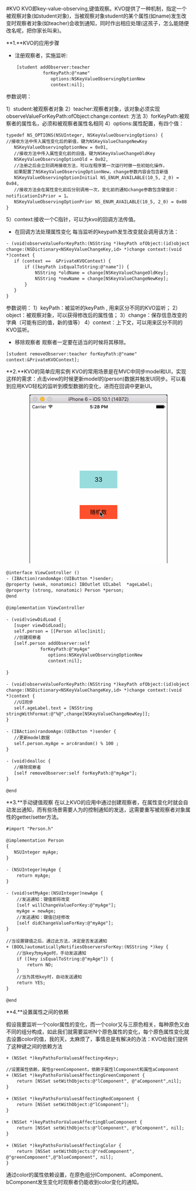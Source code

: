 #KVO
KVO即key-value-observing,键值观察。KVO提供了一种机制，指定一个被观察对象(如student对象)，当被观察对象student的某个属性(如name)发生改变时观察者对象(如teacher)会收到通知，同时作出相应处理(这孩子，怎么能随便改名呢，把你家长叫来)。

**1.**KVO的应用步骤
- 注册观察者，实施监听:
```objc
    [student addObserver:teacher
              forKeyPath:@"name"
                 options:NSKeyValueObservingOptionNew
                 context:nil];
```
参数说明：

 1）student:被观察者对象
 2）teacher:观察者对象，该对象必须实现    
    observeValueForKeyPath:ofObject:change:context: 方法
 3）forKeyPath:被观察者的属性名，必须和被观察者属性名相同
 4）options:属性配置，有四个值：
 ```objc
 typedef NS_OPTIONS(NSUInteger, NSKeyValueObservingOptions) {
 //接收方法中传入属性变化后的新值，键为NSKeyValueChangeNewKey
    NSKeyValueObservingOptionNew = 0x01,
    //接收方法中传入属性变化前的旧值，键为NSKeyValueChangeOldKey
    NSKeyValueObservingOptionOld = 0x02,
    //注册之后会立刻调用接收方法，可以在程序第一次运行时做一些初始化操作，
    如果配置了NSKeyValueObservingOptionNew，change参数内容会包含新值
    NSKeyValueObservingOptionInitial NS_ENUM_AVAILABLE(10_5, 2_0) = 0x04,
    //接收方法会在属性变化前后分别调用一次，变化前的通知change参数包含键值对：notificationIsPrior = 1。
    NSKeyValueObservingOptionPrior NS_ENUM_AVAILABLE(10_5, 2_0) = 0x08
 }
 ```
 5）context:接收一个C指针，可以为kvo的回调方法传值。

- 在回调方法处理属性变化
每当监听的keypath发生改变就会调用该方法：

 ```objc
 - (void)observeValueForKeyPath:(NSString *)keyPath ofObject:(id)object change:(NSDictionary<NSKeyValueChangeKey,id> *)change context:(void *)context {
    if (context ==  &PrivateKVOContext) {
        if ([keyPath isEqualToString:@"name"]) {
            NSString *oldName = change[NSKeyValueChangeOldKey];
            NSString *newName = change[NSKeyValueChangeNewKey];
        }
    }
}
```
参数说明：
1）keyPath：被监听的keyPath , 用来区分不同的KVO监听；
2）object：被观察对象，可以获得修改后的属性值；
3）change：保存信息改变的字典（可能有旧的值，新的值等）
4）context：上下文，可以用来区分不同的KVO监听。

- 移除观察者
观察者一定要在适当的时候将其移除。
```objc
[student removeObserver:teacher forKeyPath:@"name" context:&PrivateKVOContext];
```

**2.**KVO的简单应用实例
KVO的常用场景是在MVC中同步model和UI，实现这样的需求：点击view的时候更新model的(person)数据并触发UI同步。可以看到应用KVO轻松的监听到模型数据的变化，进而在回调中更新UI。

<div align="center">
<img src = "assets/pic8-1.gif"</>
</div>

 ```objc
@interface ViewController ()
- (IBAction)randomAge:(UIButton *)sender;
@property (weak, nonatomic) IBOutlet UILabel  *ageLabel;
@property (strong, nonatomic) Person *person;
@end

 @implementation ViewController

- (void)viewDidLoad {
    [super viewDidLoad];
    self.person = [[Person alloc]init];
    //创建观察者
    [self.person addObserver:self
              forKeyPath:@"myAge"
                 options:NSKeyValueObservingOptionNew
                 context:nil];

 }
 
- (void)observeValueForKeyPath:(NSString *)keyPath ofObject:(id)object change:(NSDictionary<NSKeyValueChangeKey,id> *)change context:(void *)context {
    //UI同步
    self.ageLabel.text = [NSString stringWithFormat:@"%@",change[NSKeyValueChangeNewKey]];
}

- (IBAction)randomAge:(UIButton *)sender {
    //更新model数据
    self.person.myAge = arc4random() % 100 ;
}

- (void)dealloc {
    //移除观察者
    [self removeObserver:self forKeyPath:@"myAge"];
}
 
 @end
 ```

**3.**手动键值观察
在以上KVO的应用中通过创建观察者，在属性变化时就会自动发出通知，而有些场景需要人为的控制通知的发送，这需要重写被观察者对象属性的getter/setter方法。

```objc
#import "Person.h"

@implementation Person
{
   NSUInteger myAge;
}

- (NSUInteger)myAge {
    return myAge;
}

- (void)setMyAge:(NSUInteger)newAge {
    //发送通知：键值即将改变
    [self willChangeValueForKey:@"myAge"];
    myAge = newAge;
    //发送通知：键值已经修改
    [self didChangeValueForKey:@"myAge"];
}

//当设置键值之后，通过此方法，决定是否发送通知
+ (BOOL)automaticallyNotifiesObserversForKey:(NSString *)key {
    //当key为myAge时，手动发送通知
    if ([key isEqualToString:@"myAge"]) {
        return NO;
    }
    //当为其他key时，自动发送通知
    return YES;
}

@end
```

**4.**设置属性之间的依赖

假设我要监听一个color属性的变化，而一个color又与三原色相关，每种原色又由不同的组分构成，如此我们就需要监听N个原色属性的变化，每个原色属性变化就去设置color的值，我的天，太麻烦了，事情总是有解决的办法：KVO给我们提供了这种键之间的依赖方法
```objc
+ (NSSet *)keyPathsForValuesAffecting<Key>;
```
```objc
//设置属性依赖，属性greenComponent，依赖于属性lComponent和属性aComponent
+ (NSSet *)keyPathsForValuesAffectingGreenComponent {
    return [NSSet setWithObjects:@"lComponent", @"aComponent",nil];
}

+ (NSSet *)keyPathsForValuesAffectingRedComponent {
    return [NSSet setWithObject:@"lComponent"];
}

+ (NSSet *)keyPathsForValuesAffectingBlueComponent {
    return [NSSet setWithObjects:@"lComponent", @"bComponent", nil];
}

+ (NSSet *)keyPathsForValuesAffectingColor {
    return [NSSet setWithObjects:@"redComponent", @"greenComponent",@"blueComponent", nil];
}

```
通过color的属性依赖设置，在原色组分lComponent、aComponent、bComponent发生变化时观察者仍能收到color变化的通知。





